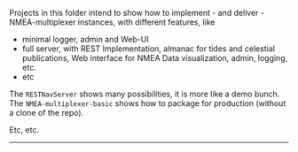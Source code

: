 Projects in this folder intend to show how to implement - and deliver - NMEA-multiplexer instances, with different features, like
- minimal logger, admin and Web-UI
- full server, with REST Implementation, almanac for tides and celestial publications, Web interface for NMEA Data visualization, admin, logging, etc.
- etc

The `RESTNavServer` shows many possibilities, it is more like a demo bunch.  
The `NMEA-multiplexer-basic` shows how to package for production (without a clone of the repo).

Etc, etc.

---

